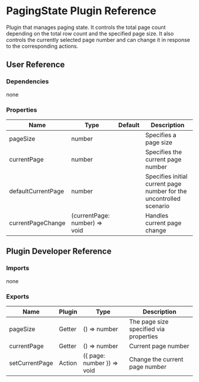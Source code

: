 # PagingState Plugin Reference

Plugin that manages paging state. It controls the total page count depending on the total row count and the specified page size. It also controls the currently selected page number and can change it in response to the corresponding actions.

## User Reference

### Dependencies

none

### Properties

Name | Type | Default | Description
-----|------|---------|------------
pageSize | number | | Specifies a page size
currentPage | number | | Specifies the current page number
defaultCurrentPage | number | | Specifies initial current page number for the uncontrolled scenario
currentPageChange | (currentPage: number) => void | | Handles current page change

## Plugin Developer Reference

### Imports

none

### Exports

Name | Plugin | Type | Description
-----|--------|------|------------
pageSize | Getter | () => number | The page size specified via properties
currentPage | Getter | () => number | Current page number
setCurrentPage | Action | ({ page: number }) => void | Change the current page number
